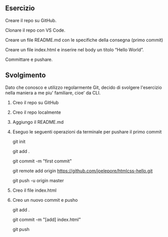 ## Esercizio
Creare il repo su GitHub.

Clonare il repo con VS Code.

Creare un file README.md con le specifiche della consegna (primo commit)

Creare un file index.html e inserire nel body un titolo “Hello World”.

Committare e pushare.

## Svolgimento
Dato che conosco e utilizzo regolarmente Git, decido di svolgere l'esercizio nella maniera a me piu' familiare, cioe' da CLI.
1. Creo il repo su GitHub
2. Creo il repo localmente
3. Aggiungo il README.md
4. Eseguo le seguenti operazioni da terminale per pushare il primo commit
   
    git init
   
    git add .
   
    git commit -m "first commit"
   
    git remote add origin https://github.com/joelepore/htmlcss-hello.git
   
    git push -u origin master
6. Creo il file index.html
7. Creo un nuovo commit e pusho
   
    git add .
   
    git commit -m "[add] index.html"
   
    git push
